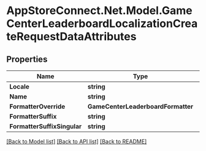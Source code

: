 # AppStoreConnect.Net.Model.GameCenterLeaderboardLocalizationCreateRequestDataAttributes

## Properties

Name | Type | Description | Notes
------------ | ------------- | ------------- | -------------
**Locale** | **string** |  | 
**Name** | **string** |  | 
**FormatterOverride** | **GameCenterLeaderboardFormatter** |  | [optional] 
**FormatterSuffix** | **string** |  | [optional] 
**FormatterSuffixSingular** | **string** |  | [optional] 

[[Back to Model list]](../README.md#documentation-for-models) [[Back to API list]](../README.md#documentation-for-api-endpoints) [[Back to README]](../README.md)

